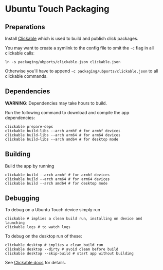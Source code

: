 # Ubuntu Touch Packaging

## Preparations

Install [Clickable](http://clickable.bhdouglass.com/en/latest/install.html)
which is used to build and publish click packages.

You may want to create a symlink to the config file to omit the `-c` flag in
all clickable calls:

    ln -s packaging/ubports/clickable.json clickable.json

Otherwise you'll have to append `-c packaging/ubports/clickable.json` to all
clickable commands.

## Dependencies

**WARNING**: Dependencies may take hours to build.

Run the following command to download and compile the app dependencies:

    clickable prepare-deps
    clickable build-libs --arch armhf # for armhf devices
    clickable build-libs --arch arm64 # for arm64 devices
    clickable build-libs --arch amd64 # for desktop mode

## Building

Build the app by running

    clickable build --arch armhf # for armhf devices
    clickable build --arch arm64 # for arm64 devices
    clickable build --arch amd64 # for desktop mode

## Debugging

To debug on a Ubuntu Touch device simply run

    clickable # implies a clean build run, installing on device and launching
    clickable logs # to watch logs

To debug on the desktop run of these:

    clickable desktop # implies a clean build run
    clickable desktop --dirty # avoid clean before build
    clickable desktop --skip-build # start app without building

See [Clickable docs](http://clickable.bhdouglass.com/en/latest/) for details.
